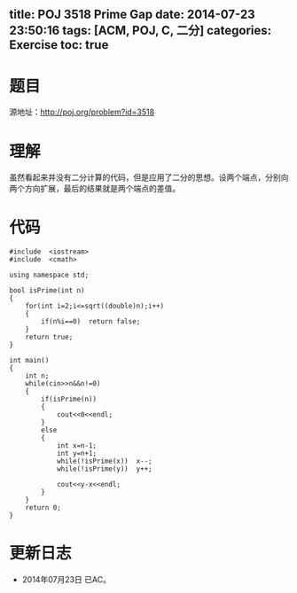 ﻿title: POJ 3518 Prime Gap
date: 2014-07-23 23:50:16
tags: [ACM, POJ, C, 二分]
categories: Exercise
toc: true
---
# 题目
源地址：http://poj.org/problem?id=3518

# 理解
虽然看起来并没有二分计算的代码，但是应用了二分的思想。设两个端点，分别向两个方向扩展，最后的结果就是两个端点的差值。

<!-- more -->

# 代码
```
#include  <iostream>
#include  <cmath>

using namespace std;

bool isPrime(int n)
{
    for(int i=2;i<=sqrt((double)n);i++)
    {
        if(n%i==0)  return false;
    }
    return true;
}

int main()
{
    int n;
    while(cin>>n&&n!=0)
    {
        if(isPrime(n))
        {
            cout<<0<<endl;
        }
        else
        {
            int x=n-1;
            int y=n+1;
            while(!isPrime(x))  x--;
            while(!isPrime(y))  y++;

            cout<<y-x<<endl;
        }
    }
    return 0;
}
```

# 更新日志
- 2014年07月23日 已AC。
